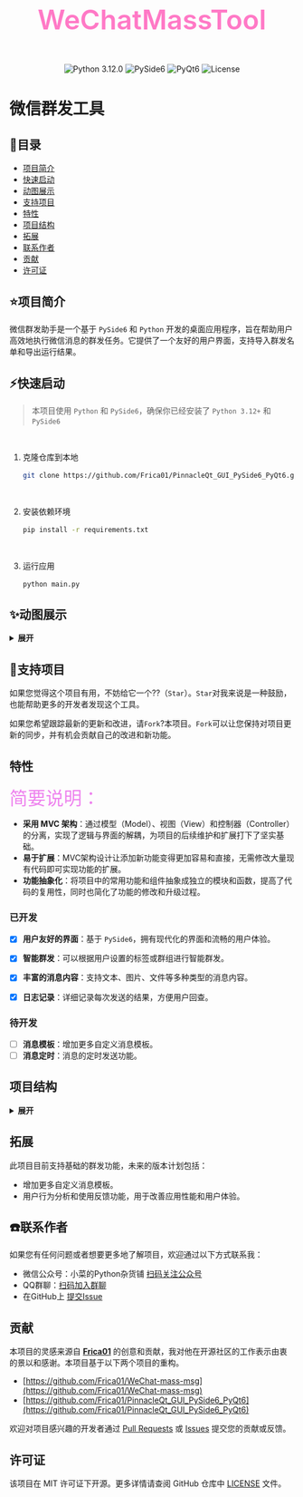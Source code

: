 <div align="center" height="256" width="256">
    <h1 style="font-size:36pt; font-weight:600; color:#ff79c6;">WeChatMassTool</h1>
<br>
<img alt="Python 3.12.0" src="https://img.shields.io/badge/Python-3.12.0-informational?style=flat&logo=python&logoColor=white&color=3776AB"/>
<img alt="PySide6" src="https://img.shields.io/badge/PySide6-Compatible-informational?style=flat&logo=qt&logoColor=white&color=41CD52"/>
<img alt="PyQt6" src="https://img.shields.io/badge/PyQt6-Compatible-informational?style=flat&logo=qt&logoColor=white&color=41CD52"/>
<img alt="License" src="https://img.shields.io/badge/license-MIT-green?style=flat&logo=opensourceinitiative&logoColor=white"/>

</div>

# 微信群发工具

## 📖目录
- [项目简介](#项目简介)
- [快速启动](#快速启动)
- [动图展示](#动图展示)
- [支持项目](#支持项目)
- [特性](#特性)
- [项目结构](#项目结构)
- [拓展](#拓展)
- [联系作者](#联系作者)
- [贡献](#贡献)
- [许可证](#许可证)

## ⭐项目简介
微信群发助手是一个基于 `PySide6` 和 `Python` 开发的桌面应用程序，旨在帮助用户高效地执行微信消息的群发任务。它提供了一个友好的用户界面，支持导入群发名单和导出运行结果。

## ⚡快速启动
>本项目使用 `Python` 和 `PySide6`，确保你已经安装了 `Python 3.12+` 和 `PySide6`

<br>

1. 克隆仓库到本地
   ```bash
   git clone https://github.com/Frica01/PinnacleQt_GUI_PySide6_PyQt6.git
   ```
<br>

2. 安装依赖环境
   ```bash
   pip install -r requirements.txt
   ```
<br>

3. 运行应用
   ```bash
   python main.py
   ```

## ✨动图展示

<details>
<summary><b>展开</b></summary>


### 启动界面

<img src="assets/program_launch.gif" alt="program_launch"/>

### 基本展示

<img src="assets/program_animation.gif" alt="assets%2Fprogram_animation"/>

### 运行展示

<img src="assets/program_running.gif" alt="assets%program_running"/>



</details>

## 🧐支持项目

如果您觉得这个项目有用，不妨给它一个??（`Star`）。`Star`对我来说是一种鼓励，也能帮助更多的开发者发现这个工具。

如果您希望跟踪最新的更新和改进，请`Fork`?本项目。`Fork`可以让您保持对项目更新的同步，并有机会贡献自己的改进和新功能。

## 特性
<font size=6 color=Violet>简要说明：</font>
- **采用 MVC 架构**：通过模型（Model）、视图（View）和控制器（Controller）的分离，实现了逻辑与界面的解耦，为项目的后续维护和扩展打下了坚实基础。
- **易于扩展**：MVC架构设计让添加新功能变得更加容易和直接，无需修改大量现有代码即可实现功能的扩展。
- **功能抽象化**：将项目中的常用功能和组件抽象成独立的模块和函数，提高了代码的复用性，同时也简化了功能的修改和升级过程。


### 已开发

- [x] **用户友好的界面**：基于 `PySide6`，拥有现代化的界面和流畅的用户体验。
- [x] **智能群发**：可以根据用户设置的标签或群组进行智能群发。
- [x] **丰富的消息内容**：支持文本、图片、文件等多种类型的消息内容。
- [x] **日志记录**：详细记录每次发送的结果，方便用户回查。


### 待开发
- [ ] **消息模板**：增加更多自定义消息模板。
- [ ] **消息定时**：消息的定时发送功能。

## 项目结构

<details>
<summary><b>展开</b></summary>

```md
WeChatMassTool/
├── assets/              # 展示图片
├── config/              # 应用配置相关文件
│   ├── __init__.py
│   └── config.py        # 应用的全局配置设置
├── controllers/         # MVC 中的控制器组件
│   ├── __init__.py
│   └── controller_main.py
├── make/                # pyinstaller打包文件
├── models/              # MVC 中的模型组件，处理数据逻辑
│   ├── __init__.py
│   ├── model_generator_csv.py
│   └── model_main.py
├── tests/               # 单元测试和功能测试文件
│   ├── __init__.py
│   └── test.py
├── utils/
│   ├── __init__.py
│   ├── utils.py
│   ├── wx_operation.py
│   └── wx_operation.py.bak
├── views/               # MVC 中的视图组件，用户界面文件
│   ├── resources/       # UI 资源，如图标、图片等
│   │   ├── icons/
│   │   ├── images/
│   │   ├── svgs/
│   │   ├── themes/      # UI 主题文件
│   │   ├── ui_files/    # Qt Designer UI 文件
│   │   └── resources.qrc
│   ├── ui_components/   # 重用的UI组件和逻辑
│   │   ├── __init__.py
│   │   ├── animations.py  # 动画效果实现
│   │   └── ui_setup.py    # UI设置和初始化
│   ├── ui_designs/      # UI 设计文件，基于PySide6自动生成的Python文件
│   │   ├── __init__.py
│   │   ├── resources_rc.py
│   │   ├── ui_login.py    # 登录界面UI设计
│   │   └── ui_main.py     # 主界面UI设计
│   ├── widgets/         # 自定义的Qt Widgets
│   │   ├── __init__.py
│   │   ├── custom_grips.py  # 自定义窗口调整大小控件
│   │   ├── login_window.py  # 登录窗口实现
│   │   └── main_window.py   # 主窗口实现
│   ├── __init__.py
│   └── view_main.py     # 主视图管理器，负责整合和管理应用的所有视图
├── LICENSE
├── README.md
├── main.py              # 应用程序的入口文件
└── requirements.txt

```
</details>

## 拓展
此项目目前支持基础的群发功能，未来的版本计划包括：
- 增加更多自定义消息模板。
- 用户行为分析和使用反馈功能，用于改善应用性能和用户体验。

## ☎️联系作者
如果您有任何问题或者想要更多地了解项目，欢迎通过以下方式联系我：
- 微信公众号：小菜的Python杂货铺 [扫码关注公众号](./assets/WeChat_Official_Account.jpg)
- QQ群聊：[扫码加入群聊](./assets/QQ_group.png)
- 在GitHub上 [提交Issue](https://github.com/Frica01/WeChatMassTool/issues)

## 贡献
本项目的灵感来源自 [**Frica01**](https://github.com/Frica01) 的创意和贡献，我对他在开源社区的工作表示由衷的景以和感谢。本项目基于以下两个项目的重构。
- [https://github.com/Frica01/WeChat-mass-msg](https://github.com/Frica01/WeChat-mass-msg)
- [https://github.com/Frica01/PinnacleQt_GUI_PySide6_PyQt6](https://github.com/Frica01/PinnacleQt_GUI_PySide6_PyQt6)


欢迎对项目感兴趣的开发者通过 [Pull Requests](https://github.com/Frica01/WeChatMassTool/pulls) 或 [Issues](https://github.com/Frica01/WeChatMassTool/issues) 提交您的贡献或反馈。

## 许可证
该项目在 MIT 许可证下开源。更多详情请查阅 GitHub 仓库中 [LICENSE](LICENSE) 文件。
